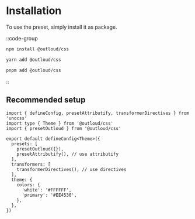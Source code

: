 # Installation

To use the preset, simply install it as package.

::code-group
```bash [NPM]
npm install @outloud/css
```

```bash [Yarn]
yarn add @outloud/css
```

```bash [pnpm]
pnpm add @outloud/css
```
::


## Recommended setup

```ts[uno.config.ts]
import { defineConfig, presetAttributify, transformerDirectives } from 'unocss'
import type { Theme } from '@outloud/css'
import { presetOutloud } from '@outloud/css'

export default defineConfig<Theme>({
  presets: [
    presetOutloud({}),
    presetAttributify(), // use attributify
  ],
  transformers: [
    transformerDirectives(), // use directives
  ],
  theme: {
    colors: {
      'white': '#FFFFFF',
      'primary': '#EE4530',
    },
  },
})

````
